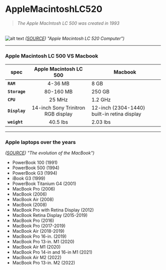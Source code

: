 # AppleMacintoshLC520
> ###### The Apple MacIntosh LC 500 was created in 1993
![alt text](https://www.webdesignerdepot.com/cdn-origin/uploads/2009/01/lc520sm.jpg)
*([*SOURCE*](https://igotoffer.com/apple/macintosh-lc-520)) "*Apple Macintosh LC 520 Computer*")*
***
### Apple Macintosh LC 500 VS Macbook
| spec         | Apple Macintosh LC 500 | Macbook |
| ------------- |:-------------:| -----------------|
| __`RAM`__           | 4-36 MB          |  8 GB            |
| __`Storage`__       | 80-160 MB        | 250 GB           |
| __`CPU`__           | 25 MHz        |1.2 GHz           |
| __`Display`__       | 14-inch Sony Trinitron RGB display |12-inch (2304-1440) built-in retina display |
| __`weight`__        | 40.5 lbs      | 2.03 lbs         |            
***
### Apple laptops over the years
*([*SOURCE*](https://www.computerworld.com/article/3696985/evolution-of-apple-macbook.html)) "*The evolution of the MacBook*")*

* PowerBook 100 (1991)
* PowerBook 500 (1994)
* PowerBook G3 (1994)
* iBook G3 (1999)
* PowerBook Titanium G4 (2001)
* MacBook Pro (2006)
* MacBook (2006)
* MacBook Air (2008)
* MacBook (2008)
* MacBook Pro with Retina Display (2012)
* MacBook Retina Display (2015-2019)
* MacBook Pro (2016)
* MacBook Pro (2017-2019)
* MacBook Air (2018-2019)
* MacBook Pro 16-in. (2019)
* MacBook Pro 13-in. M1 (2020)
* MacBook Air M1 (2020)
* MacBook Pro 14-in and 16-in M1 (2021)
* MacBook Air M2 (2022)
* MacBook Pro 13-in. M2 (2022)
